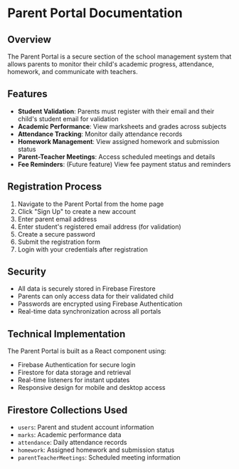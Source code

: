 # Parent Portal Documentation

## Overview
The Parent Portal is a secure section of the school management system that allows parents to monitor their child's academic progress, attendance, homework, and communicate with teachers.

## Features
- **Student Validation**: Parents must register with their email and their child's student email for validation
- **Academic Performance**: View marksheets and grades across subjects
- **Attendance Tracking**: Monitor daily attendance records
- **Homework Management**: View assigned homework and submission status
- **Parent-Teacher Meetings**: Access scheduled meetings and details
- **Fee Reminders**: (Future feature) View fee payment status and reminders

## Registration Process
1. Navigate to the Parent Portal from the home page
2. Click "Sign Up" to create a new account
3. Enter parent email address
4. Enter student's registered email address (for validation)
5. Create a secure password
6. Submit the registration form
7. Login with your credentials after registration

## Security
- All data is securely stored in Firebase Firestore
- Parents can only access data for their validated child
- Passwords are encrypted using Firebase Authentication
- Real-time data synchronization across all portals

## Technical Implementation
The Parent Portal is built as a React component using:
- Firebase Authentication for secure login
- Firestore for data storage and retrieval
- Real-time listeners for instant updates
- Responsive design for mobile and desktop access

## Firestore Collections Used
- `users`: Parent and student account information
- `marks`: Academic performance data
- `attendance`: Daily attendance records
- `homework`: Assigned homework and submission status
- `parentTeacherMeetings`: Scheduled meeting information